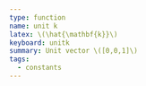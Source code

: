 ```yaml
---
type: function
name: unit k
latex: \(\hat{\mathbf{k}}\)
keyboard: unitk
summary: Unit vector \([0,0,1]\)
tags:
  - constants
---
```

